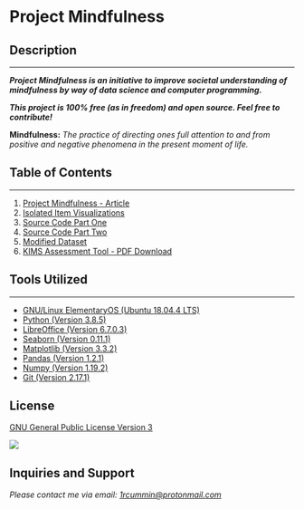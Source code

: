 # Project Mindfulness #
## Description ##
-----------------
***Project Mindfulness is an initiative to improve societal understanding of mindfulness by way of data science and computer programming.***

***This project is 100% free (as in freedom) and open source. Feel free to contribute!***


**Mindfulness:**
*The practice of directing ones full attention to and from positive and negative phenomena in the present moment of life.*


## Table of Contents ## 
-----------------------
1. [Project Mindfulness - Article](https://github.com/macrohumanity/Project-Mindfulness/blob/master/Project%20Mindfulness%20-%20Article.pdf)
2. [Isolated Item Visualizations](https://github.com/macrohumanity/Project-Mindfulness/blob/master/Item%20Visualizations.pdf)
3. [Source Code Part One](https://github.com/macrohumanity/Project-Mindfulness/blob/master/source/Source%20Code%20-%20Part%20One.pdf)
4. [Source Code Part Two](https://github.com/macrohumanity/Project-Mindfulness/blob/master/source/Source%20Code%20-%20Part%20Two.pdf)
5. [Modified Dataset](https://github.com/macrohumanity/Project-Mindfulness/blob/master/datasets/Modified%20Dataset.csv)
6. [KIMS Assessment Tool - PDF Download](http://ruthbaer.com/academics/KIMS.pdf)



## Tools Utilized ##
--------------------
* [GNU/Linux ElementaryOS (Ubuntu 18.04.4 LTS)](https://elementary.io/)
* [Python (Version 3.8.5)](https://www.python.org/)
* [LibreOffice (Version 6.7.0.3)](https://www.libreoffice.org/)
* [Seaborn (Version 0.11.1)](http://seaborn.pydata.org/)
* [Matplotlib (Version 3.3.2)](https://matplotlib.org/)
* [Pandas (Version 1.2.1)](https://pandas.pydata.org/)
* [Numpy (Version 1.19.2)](https://numpy.org/)
* [Git (Version 2.17.1)](https://git-scm.com/)



## License ##
[GNU General Public License Version 3](https://www.gnu.org/licenses/gpl-3.0.txt)

![](https://www.gnu.org/graphics/gplv3-with-text-136x68.png)



## Inquiries and Support ##
*Please contact me via email: 1rcummin@protonmail.com*

